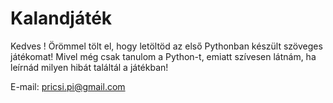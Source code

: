 # Kalandjáték
Kedves !
Örömmel tölt el, hogy letöltöd az első Pythonban készült szöveges játékomat! Mivel még csak tanulom a Python-t, emiatt szívesen látnám, ha leírnád milyen hibát találtál a játékban!

E-mail: pricsi.pi@gmail.com

